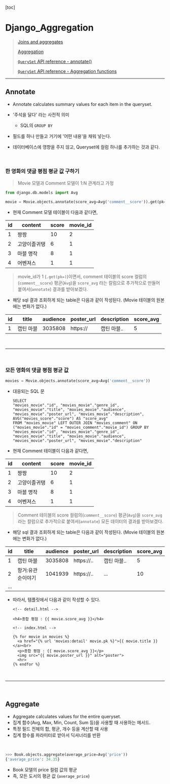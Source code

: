 [toc]

# Django_Aggregation

> [Joins and aggregates](https://docs.djangoproject.com/en/3.1/topics/db/aggregation/#joins-and-aggregates)
>
> [Aggregation](https://docs.djangoproject.com/en/3.1/topics/db/aggregation/#aggregation)
>
> [`QuerySet` API reference - annotate()](https://docs.djangoproject.com/ko/3.1/ref/models/querysets/#annotate)
>
> [`QuerySet` API reference - Aggregation functions](https://docs.djangoproject.com/ko/3.1/ref/models/querysets/#aggregation-functions)

---

## Annotate

- Annotate calculates summary values for each item in the queryset.
- '주석을 달다' 라는 사전적 의미

  - SQL의 `GROUP BY`

- 필드를 하나 만들고 거기에 '어떤 내용'을 채워 넣는다.
- 데이터베이스에 영향을 주지 않고, Queryset에 컬럼 하나를 추가하는 것과 같다.

<br>

### 한 영화의 댓글 평점 평균 값 구하기

> Movie 모델과 Comment 모델이 1:N 관계라고 가정

```python
from django.db.models import Avg

movie = Movie.objects.annotate(score_avg=Avg('comment__score')).get(pk=movie_pk)
```

- 현재 Comment 모델 테이블이 다음과 같다면,

| id  | content      | score | movie_id |
| --- | ------------ | ----- | -------- |
| 1   | 짱짱         | 10    | 2        |
| 2   | 고양이졸귀탱 | 6     | 1        |
| 3   | 마블 명작    | 8     | 1        |
| 4   | 어벤져스     | 1     | 1        |

> movie_id가 1 (`.get(pk=)`)이면서, comment 테이블의 score 컬럼의(`comment__score`) 평균(`Avg`)을 `score_avg` 라는 칼럼으로 추가적으로 만들어 붙여서(`annotate`) 결과를 받아보겠다.

- 해당 sql 결과 조회하게 되는 table은 다음과 같이 작성된다. (Movie 테이블의 원본에는 변화가 없다.)

| id  | title     | audience | poster_url | description | score_avg |
| --- | --------- | -------- | ---------- | ----------- | --------- |
| 1   | 캡틴 마블 | 3035808  | https://   | 캡틴 마블.. | 5         |

<br>

---

<br>

### 모든 영화의 댓글 평점 평균 값

```python
movies = Movie.objects.annotate(score_avg=Avg('comment__score'))
```

- 대응되는 SQL 문

  ```sqlite
  SELECT
  "movies_movie"."id", "movies_movie"."genre_id", "movies_movie"."title", "movies_movie"."audience", "movies_movie"."poster_url", "movies_movie"."description", AVG("movies_score"."score") AS "score_avg"
  FROM "movies_movie" LEFT OUTER JOIN "movies_comment" ON ("movies_movie"."id" = "movies_comment"."movie_id") GROUP BY "movies_movie"."id", "movies_movie"."genre_id", "movies_movie"."title", "movies_movie"."audience", "movies_movie"."poster_url", "movies_movie"."description"
  ```

* 현재 Comment 테이블이 다음과 같다면,

| id  | content      | score | movie_id |
| --- | ------------ | ----- | -------- |
| 1   | 짱짱         | 10    | 2        |
| 2   | 고양이졸귀탱 | 6     | 1        |
| 3   | 마블 명작    | 8     | 1        |
| 4   | 어벤져스     | 1     | 1        |

> Comment 테이블의 score 컬럼의(`comment__score`) 평균(`Avg`)을 `score_avg` 라는 칼럼으로 추가적으로 붙여서(`annotate`) 모든 데이터의 결과를 받아보겠다.

- 해당 sql 결과 조회하게 되는 table은 다음과 같이 작성된다. (Movie 테이블의 원본에는 변화가 없다.)

| id  | title             | audience | poster_url | description | score_avg |
| --- | ----------------- | -------- | ---------- | ----------- | --------- |
| 1   | 캡틴 마블         | 3035808  | https://.. | 캡틴 마블.. | 5         |
| 2   | 항거:유관순이야기 | 1041939  | https://.. | ...         | 10        |
| ... |                   |          |            |             |           |

- 따라서, 템플릿에서 다음과 같이 작성할 수 있다.

  ```django
  <!-- detail.html -->
  
  <h4>종합 평점 : {{ movie.score_avg }}</h4>
  ```

  ```django
  <!-- index.html -->
  
  {% for movie in movies %}
    <a href="{% url 'movies:detail' movie.pk %}">{{ movie.title }}</a><br>
    <p>종합 평점 : {{ movie.score_avg }}</p>
    <img src="{{ movie.poster_url }}" alt="poster">
    <hr>
  {% endfor %}
  ```

<br>

---

<br>

## Aggregate

- Aggregate calculates values for the entire queryset.
- 집계 함수(Avg, Max, Min, Count, Sum 등)을 사용할 때 사용하는 메서드.
- 특정 필드 전체의 합, 평균, 개수 등을 계산할 때 사용
- 집계 함수를 파라미터로 받아서 딕셔너리를 반환

<br>

```python
>>> Book.objects.aggregate(average_price=Avg('price'))
{'average_price': 34.35}
```

- Book 모델의 price 컬럼 값의 평균
- 즉, 모든 도서의 평균 값 (`average_price`)
